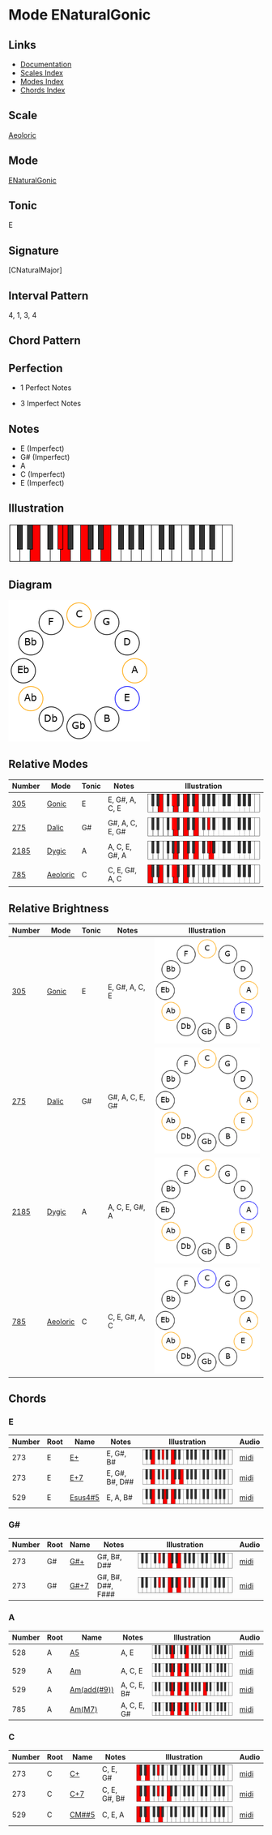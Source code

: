 # Mode ENaturalGonic

## Links

- [Documentation](README.md)
- [Scales Index](Scales.md)
- [Modes Index](Modes.md)
- [Chords Index](Chords.md)

## Scale

[Aeoloric](ScaleAeoloric.md)

## Mode

[ENaturalGonic](ModeENaturalGonic.md)

## Tonic

E

## Signature

[CNaturalMajor]

## Interval Pattern

4, 1, 3, 4

## Chord Pattern



## Perfection

 - 1 Perfect Notes

 - 3 Imperfect Notes

## Notes

- E (Imperfect)
- G# (Imperfect)
- A
- C (Imperfect)
- E (Imperfect)

## Illustration

![ENaturalGonic](ModeENaturalGonic.png)

## Diagram

![ENaturalGonic](CircleModeENaturalGonic.png)

## Relative Modes

| Number | Mode | Tonic | Notes | Illustration |
|--------|------|-------|-------|--------------|
| [305](https://ianring.com/musictheory/scales/305) | [Gonic](ModeGonic.md) | E | E, G#, A, C, E | ![ENaturalGonic](ModeENaturalGonic.png) |
| [275](https://ianring.com/musictheory/scales/275) | [Dalic](ModeDalic.md) | G# | G#, A, C, E, G# | ![GSharpDalic](ModeGSharpDalic.png) |
| [2185](https://ianring.com/musictheory/scales/2185) | [Dygic](ModeDygic.md) | A | A, C, E, G#, A | ![ANaturalDygic](ModeANaturalDygic.png) |
| [785](https://ianring.com/musictheory/scales/785) | [Aeoloric](ModeAeoloric.md) | C | C, E, G#, A, C | ![CNaturalAeoloric](ModeCNaturalAeoloric.png) |
## Relative Brightness

| Number | Mode | Tonic | Notes | Illustration |
|--------|------|-------|-------|--------------|
| [305](https://ianring.com/musictheory/scales/305) | [Gonic](ModeGonic.md) | E | E, G#, A, C, E | ![ENaturalGonic](CircleModeENaturalGonic.png) |
| [275](https://ianring.com/musictheory/scales/275) | [Dalic](ModeDalic.md) | G# | G#, A, C, E, G# | ![GSharpDalic](CircleModeGSharpDalic.png) |
| [2185](https://ianring.com/musictheory/scales/2185) | [Dygic](ModeDygic.md) | A | A, C, E, G#, A | ![ANaturalDygic](CircleModeANaturalDygic.png) |
| [785](https://ianring.com/musictheory/scales/785) | [Aeoloric](ModeAeoloric.md) | C | C, E, G#, A, C | ![CNaturalAeoloric](CircleModeCNaturalAeoloric.png) |

## Chords

### E

| Number | Root | Name | Notes | Illustration | Audio |
|--------|------|------|-------|--------------|-------|
| 273 | E | [E+](ChordENaturalAugmented.md) | E, G#, B# | ![E+](ChordENaturalAugmentedRootPosition.png) | [midi](ChordENaturalAugmentedRootPosition.mid) |
| 273 | E | [E+7](ChordENaturalAugmentedAugmentedSeventh.md) | E, G#, B#, D## | ![E+7](ChordENaturalAugmentedAugmentedSeventhRootPosition.png) | [midi](ChordENaturalAugmentedAugmentedSeventhRootPosition.mid) |
| 529 | E | [Esus4#5](ChordENaturalSuspendedFourthSharpFifth.md) | E, A, B# | ![Esus4#5](ChordENaturalSuspendedFourthSharpFifthRootPosition.png) | [midi](ChordENaturalSuspendedFourthSharpFifthRootPosition.mid) |

### G#

| Number | Root | Name | Notes | Illustration | Audio |
|--------|------|------|-------|--------------|-------|
| 273 | G# | [G#+](ChordGSharpAugmented.md) | G#, B#, D## | ![G#+](ChordGSharpAugmentedRootPosition.png) | [midi](ChordGSharpAugmentedRootPosition.mid) |
| 273 | G# | [G#+7](ChordGSharpAugmentedAugmentedSeventh.md) | G#, B#, D##, F### | ![G#+7](ChordGSharpAugmentedAugmentedSeventhRootPosition.png) | [midi](ChordGSharpAugmentedAugmentedSeventhRootPosition.mid) |

### A

| Number | Root | Name | Notes | Illustration | Audio |
|--------|------|------|-------|--------------|-------|
| 528 | A | [A5](ChordANaturalPowerChord.md) | A, E | ![A5](ChordANaturalPowerChordRootPosition.png) | [midi](ChordANaturalPowerChordRootPosition.mid) |
| 529 | A | [Am](ChordANaturalMinor.md) | A, C, E | ![Am](ChordANaturalMinorRootPosition.png) | [midi](ChordANaturalMinorRootPosition.mid) |
| 529 | A | [Am(add(#9))](ChordANaturalMinorAddSharpNinth.md) | A, C, E, B# | ![Am(add(#9))](ChordANaturalMinorAddSharpNinthRootPosition.png) | [midi](ChordANaturalMinorAddSharpNinthRootPosition.mid) |
| 785 | A | [Am(M7)](ChordANaturalMinorMajorSeventh.md) | A, C, E, G# | ![Am(M7)](ChordANaturalMinorMajorSeventhRootPosition.png) | [midi](ChordANaturalMinorMajorSeventhRootPosition.mid) |

### C

| Number | Root | Name | Notes | Illustration | Audio |
|--------|------|------|-------|--------------|-------|
| 273 | C | [C+](ChordCNaturalAugmented.md) | C, E, G# | ![C+](ChordCNaturalAugmentedRootPosition.png) | [midi](ChordCNaturalAugmentedRootPosition.mid) |
| 273 | C | [C+7](ChordCNaturalAugmentedAugmentedSeventh.md) | C, E, G#, B# | ![C+7](ChordCNaturalAugmentedAugmentedSeventhRootPosition.png) | [midi](ChordCNaturalAugmentedAugmentedSeventhRootPosition.mid) |
| 529 | C | [CM##5](ChordCNaturalMajorDoubleSharpFifth.md) | C, E, A | ![CM##5](ChordCNaturalMajorDoubleSharpFifthRootPosition.png) | [midi](ChordCNaturalMajorDoubleSharpFifthRootPosition.mid) |

